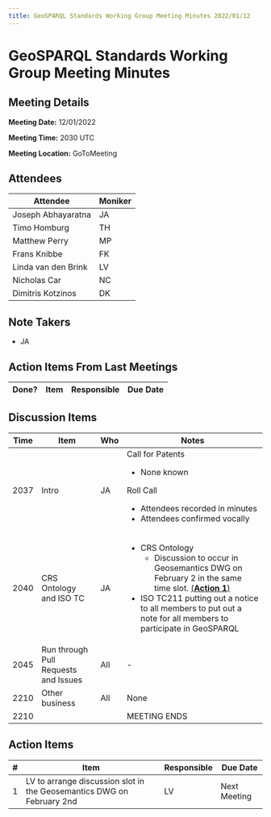 ```yaml
---
title: GeoSPARQL Standards Working Group Meeting Minutes 2022/01/12
---
```

# GeoSPARQL Standards Working Group Meeting Minutes
## Meeting Details
**Meeting Date:** 12/01/2022

**Meeting Time:** 2030 UTC

**Meeting Location:** GoToMeeting  

## Attendees
Attendee | Moniker |
---- | ---- |
Joseph Abhayaratna | JA |
Timo Homburg | TH |
Matthew Perry | MP |
Frans Knibbe | FK |
Linda van den Brink | LV |
Nicholas Car | NC |
Dimitris Kotzinos | DK |

## Note Takers
- JA

## Action Items From Last Meetings
Done? | Item | Responsible | Due Date |
---- | ---- | ---- | --- |


## Discussion Items
Time | Item | Who | Notes |
---- | ---- | ---- | ---- |
2037 | Intro | JA | Call for Patents<ul><li>None known</li></ul>Roll Call<ul><li>Attendees recorded in minutes</li><li>Attendees confirmed vocally</li></ul> |
2040 | CRS Ontology and ISO TC | JA | <ul><li>CRS Ontology<ul><li>Discussion to occur in Geosemantics DWG on February 2 in the same time slot. [(**Action 1**)](#action_1) </li></ul></li><li>ISO TC211 putting out a notice to all members to put out a note for all members to participate in GeoSPARQL</li></ul> |
2045 | Run through Pull Requests and Issues | All | - |
2210 | Other business | All | None |
2210 | | | MEETING ENDS |

## Action Items
\# | Item | Responsible | Due Date |
---- | ---- | ---- | ---- |
<span name="action_1">1</span> | LV to arrange discussion slot in the Geosemantics DWG on February 2nd | LV | Next Meeting |
